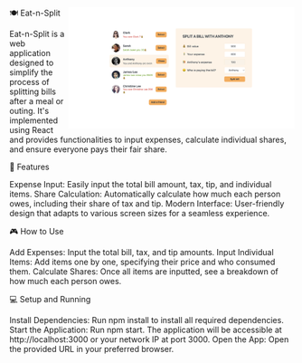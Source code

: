 <img align="right" alt="Coding" width="400" src="Eat-n-Split.jpg">
🍽️ Eat-n-Split

Eat-n-Split is a web application designed to simplify the process of splitting bills after a meal or outing. It's implemented using React and provides functionalities to input expenses, calculate individual shares, and ensure everyone pays their fair share.

🚀 Features

Expense Input: Easily input the total bill amount, tax, tip, and individual items.
Share Calculation: Automatically calculate how much each person owes, including their share of tax and tip.
Modern Interface: User-friendly design that adapts to various screen sizes for a seamless experience.

🎮 How to Use

Add Expenses: Input the total bill, tax, and tip amounts.
Input Individual Items: Add items one by one, specifying their price and who consumed them.
Calculate Shares: Once all items are inputted, see a breakdown of how much each person owes.

💻 Setup and Running

Install Dependencies: Run npm install to install all required dependencies.
Start the Application: Run npm start. The application will be accessible at http://localhost:3000 or your network IP at port 3000.
Open the App: Open the provided URL in your preferred browser.

